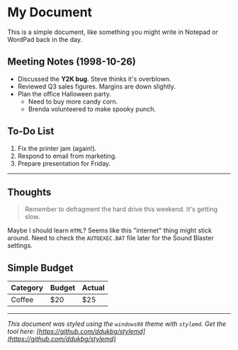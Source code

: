# My Document

This is a simple document, like something you might write in Notepad or WordPad back in the day.

## Meeting Notes (1998-10-26)

*   Discussed the **Y2K bug**. Steve thinks it's overblown.
*   Reviewed Q3 sales figures. Margins are down slightly.
*   Plan the office Halloween party.
    *   Need to buy more candy corn.
    *   Brenda volunteered to make spooky punch.

## To-Do List

1.  Fix the printer jam (again!).
2.  Respond to email from marketing.
3.  Prepare presentation for Friday.

***

## Thoughts

> Remember to defragment the hard drive this weekend. It's getting slow.

Maybe I should learn `HTML`? Seems like this "internet" thing might stick around. Need to check the `AUTOEXEC.BAT` file later for the Sound Blaster settings.

## Simple Budget

| Category      | Budget | Actual |
|---------------|--------|--------|
| Coffee        | $20    | $25    |

---
*This document was styled using the `windows98` theme with `stylemd`. Get the tool here: [https://github.com/ddukbg/stylemd](https://github.com/ddukbg/stylemd)*

